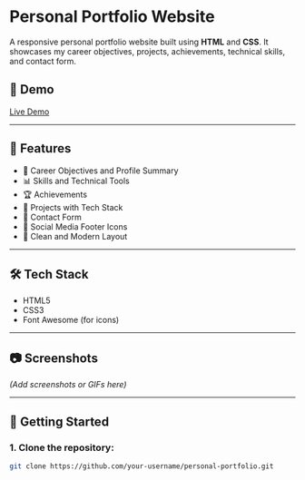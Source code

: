 # Personal Portfolio Website

A responsive personal portfolio website built using **HTML** and **CSS**. It showcases my career objectives, projects, achievements, technical skills, and contact form.

## 🔗 Demo

[Live Demo](https://heyvishusri.github.io/HTML-Project/) 

---

## 📂 Features

- 💼 Career Objectives and Profile Summary
- 📊 Skills and Technical Tools
- 🏆 Achievements
- 📁 Projects with Tech Stack
- 📧 Contact Form
- 🔗 Social Media Footer Icons
- 🎨 Clean and Modern Layout

---

## 🛠️ Tech Stack

- HTML5
- CSS3
- Font Awesome (for icons)

---

## 📷 Screenshots

*(Add screenshots or GIFs here)*

---

## 🚀 Getting Started

### 1. Clone the repository:
```bash
git clone https://github.com/your-username/personal-portfolio.git



